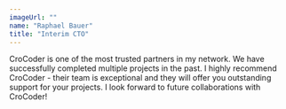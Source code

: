 ```yaml
---
imageUrl: ""
name: "Raphael Bauer"
title: "Interim CTO"
---
```

CroCoder is one of the most trusted partners in my network. We have successfully completed multiple projects in the past. I highly recommend CroCoder - their team is exceptional and they will offer you outstanding support for your projects. I look forward to future collaborations with CroCoder!
